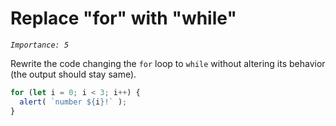 # Replace "for" with "while"
_`Importance: 5`_

Rewrite the code changing the `for` loop to `while` without altering its behavior (the output should stay same).

```js
for (let i = 0; i < 3; i++) {
  alert( `number ${i}!` );
}
```

